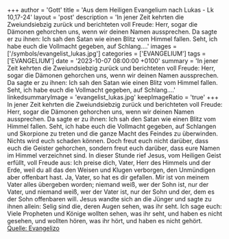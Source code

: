 +++
author = 'Gott'
title = 'Aus dem Heiligen Evangelium nach Lukas - Lk 10,17-24'
layout = 'post'
description = 'In jener Zeit kehrten die Zweiundsiebzig zurück und berichteten voll Freude: Herr, sogar die Dämonen gehorchen uns, wenn wir deinen Namen aussprechen. Da sagte er zu ihnen: Ich sah den Satan wie einen Blitz vom Himmel fallen. Seht, ich habe euch die Vollmacht gegeben, auf Schlang....'
images = ['/symbols/evangelist_lukas.jpg']
categories = ['EVANGELIUM']
tags = ['EVANGELIUM']
date = '2023-10-07 08:00:00 +0100'
summary = 'In jener Zeit kehrten die Zweiundsiebzig zurück und berichteten voll Freude: Herr, sogar die Dämonen gehorchen uns, wenn wir deinen Namen aussprechen. Da sagte er zu ihnen: Ich sah den Satan wie einen Blitz vom Himmel fallen. Seht, ich habe euch die Vollmacht gegeben, auf Schlang....'
linkedsummaryImage = 'evangelist_lukas.jpg'
keepImageRatio = 'true'
+++
In jener Zeit kehrten die Zweiundsiebzig zurück und berichteten voll Freude: Herr, sogar die Dämonen gehorchen uns, wenn wir deinen Namen aussprechen.
Da sagte er zu ihnen: Ich sah den Satan wie einen Blitz vom Himmel fallen.
Seht, ich habe euch die Vollmacht gegeben, auf Schlangen und Skorpione zu treten und die ganze Macht des Feindes zu überwinden.<!--more--> Nichts wird euch schaden können.
Doch freut euch nicht darüber, dass euch die Geister gehorchen, sondern freut euch darüber, dass eure Namen im Himmel verzeichnet sind.
In dieser Stunde rief Jesus, vom Heiligen Geist erfüllt, voll Freude aus: Ich preise dich, Vater, Herr des Himmels und der Erde, weil du all das den Weisen und Klugen verborgen, den Unmündigen aber offenbart hast. Ja, Vater, so hat es dir gefallen.
Mir ist von meinem Vater alles übergeben worden; niemand weiß, wer der Sohn ist, nur der Vater, und niemand weiß, wer der Vater ist, nur der Sohn und der, dem es der Sohn offenbaren will.
Jesus wandte sich an die Jünger und sagte zu ihnen allein: Selig sind die, deren Augen sehen, was ihr seht.
Ich sage euch: Viele Propheten und Könige wollten sehen, was ihr seht, und haben es nicht gesehen, und wollten hören, was ihr hört, und haben es nicht gehört.<br> [Quelle: Evangelizo](https://evangeliumtagfuertag.org/DE/gospel)